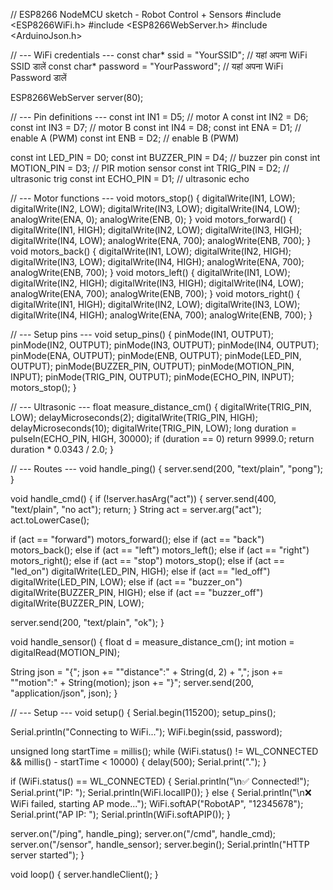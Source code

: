 // ESP8266 NodeMCU sketch - Robot Control + Sensors
#include <ESP8266WiFi.h>
#include <ESP8266WebServer.h>
#include <ArduinoJson.h>

// --- WiFi credentials ---
const char* ssid     = "YourSSID";      // यहां अपना WiFi SSID डालें
const char* password = "YourPassword";  // यहां अपना WiFi Password डालें

ESP8266WebServer server(80);

// --- Pin definitions ---
const int IN1 = D5;  // motor A
const int IN2 = D6;
const int IN3 = D7;  // motor B
const int IN4 = D8;
const int ENA = D1;  // enable A (PWM)
const int ENB = D2;  // enable B (PWM)

const int LED_PIN    = D0;
const int BUZZER_PIN = D4;   // buzzer pin
const int MOTION_PIN = D3;   // PIR motion sensor
const int TRIG_PIN   = D2;   // ultrasonic trig
const int ECHO_PIN   = D1;   // ultrasonic echo

// --- Motor functions ---
void motors_stop() {
  digitalWrite(IN1, LOW); digitalWrite(IN2, LOW);
  digitalWrite(IN3, LOW); digitalWrite(IN4, LOW);
  analogWrite(ENA, 0); analogWrite(ENB, 0);
}
void motors_forward() {
  digitalWrite(IN1, HIGH); digitalWrite(IN2, LOW);
  digitalWrite(IN3, HIGH); digitalWrite(IN4, LOW);
  analogWrite(ENA, 700); analogWrite(ENB, 700);
}
void motors_back() {
  digitalWrite(IN1, LOW); digitalWrite(IN2, HIGH);
  digitalWrite(IN3, LOW); digitalWrite(IN4, HIGH);
  analogWrite(ENA, 700); analogWrite(ENB, 700);
}
void motors_left() {
  digitalWrite(IN1, LOW); digitalWrite(IN2, HIGH);
  digitalWrite(IN3, HIGH); digitalWrite(IN4, LOW);
  analogWrite(ENA, 700); analogWrite(ENB, 700);
}
void motors_right() {
  digitalWrite(IN1, HIGH); digitalWrite(IN2, LOW);
  digitalWrite(IN3, LOW); digitalWrite(IN4, HIGH);
  analogWrite(ENA, 700); analogWrite(ENB, 700);
}

// --- Setup pins ---
void setup_pins() {
  pinMode(IN1, OUTPUT); pinMode(IN2, OUTPUT);
  pinMode(IN3, OUTPUT); pinMode(IN4, OUTPUT);
  pinMode(ENA, OUTPUT); pinMode(ENB, OUTPUT);
  pinMode(LED_PIN, OUTPUT);
  pinMode(BUZZER_PIN, OUTPUT);
  pinMode(MOTION_PIN, INPUT);
  pinMode(TRIG_PIN, OUTPUT);
  pinMode(ECHO_PIN, INPUT);
  motors_stop();
}

// --- Ultrasonic ---
float measure_distance_cm() {
  digitalWrite(TRIG_PIN, LOW); delayMicroseconds(2);
  digitalWrite(TRIG_PIN, HIGH); delayMicroseconds(10);
  digitalWrite(TRIG_PIN, LOW);
  long duration = pulseIn(ECHO_PIN, HIGH, 30000);
  if (duration == 0) return 9999.0;
  return duration * 0.0343 / 2.0;
}

// --- Routes ---
void handle_ping() {
  server.send(200, "text/plain", "pong");
}

void handle_cmd() {
  if (!server.hasArg("act")) {
    server.send(400, "text/plain", "no act");
    return;
  }
  String act = server.arg("act"); act.toLowerCase();

  if (act == "forward") motors_forward();
  else if (act == "back") motors_back();
  else if (act == "left") motors_left();
  else if (act == "right") motors_right();
  else if (act == "stop") motors_stop();
  else if (act == "led_on") digitalWrite(LED_PIN, HIGH);
  else if (act == "led_off") digitalWrite(LED_PIN, LOW);
  else if (act == "buzzer_on") digitalWrite(BUZZER_PIN, HIGH);
  else if (act == "buzzer_off") digitalWrite(BUZZER_PIN, LOW);

  server.send(200, "text/plain", "ok");
}

void handle_sensor() {
  float d = measure_distance_cm();
  int motion = digitalRead(MOTION_PIN);

  String json = "{";
  json += "\"distance\":" + String(d, 2) + ",";
  json += "\"motion\":" + String(motion);
  json += "}";
  server.send(200, "application/json", json);
}

// --- Setup ---
void setup() {
  Serial.begin(115200);
  setup_pins();

  Serial.println("Connecting to WiFi...");
  WiFi.begin(ssid, password);

  unsigned long startTime = millis();
  while (WiFi.status() != WL_CONNECTED && millis() - startTime < 10000) {
    delay(500); Serial.print(".");
  }

  if (WiFi.status() == WL_CONNECTED) {
    Serial.println("\n✅ Connected!");
    Serial.print("IP: "); Serial.println(WiFi.localIP());
  } else {
    Serial.println("\n❌ WiFi failed, starting AP mode...");
    WiFi.softAP("RobotAP", "12345678");
    Serial.print("AP IP: "); Serial.println(WiFi.softAPIP());
  }

  server.on("/ping", handle_ping);
  server.on("/cmd", handle_cmd);
  server.on("/sensor", handle_sensor);
  server.begin();
  Serial.println("HTTP server started");
}

void loop() {
  server.handleClient();
}
